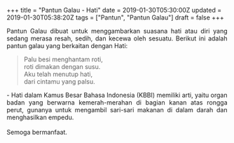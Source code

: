 +++
title = "Pantun Galau - Hati"
date = 2019-01-30T05:30:00Z
updated = 2019-01-30T05:38:20Z
tags = ["Pantun", "Pantun Galau"]
draft = false
+++

<div dir="ltr" style="text-align: left;" trbidi="on"><div style="text-align: justify;">Pantun Galau dibuat untuk menggambarkan suasana hati atau diri yang sedang merasa resah, sedih, dan kecewa oleh sesuatu. Berikut ini adalah pantun galau yang berkaitan dengan Hati:</div><blockquote class="tr_bq"><div style="text-align: left;">Palu besi menghantam roti,<br />roti dimakan dengan susu.<br />Aku telah menutup hati,<br />dari cintamu yang palsu.</div></blockquote><div style="text-align: justify;">- Hati dalam Kamus Besar Bahasa Indonesia (KBBI) memiliki arti, yaitu organ badan yang berwarna kemerah-merahan di bagian kanan atas rongga perut, gunanya untuk mengambil sari-sari makanan di dalam darah dan menghasilkan empedu.</div><div style="text-align: justify;"><br /></div><div style="text-align: justify;">Semoga bermanfaat. </div></div>
